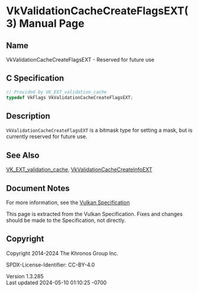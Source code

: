 # VkValidationCacheCreateFlagsEXT(3) Manual Page

## Name

VkValidationCacheCreateFlagsEXT - Reserved for future use



## <a href="#_c_specification" class="anchor"></a>C Specification

``` c
// Provided by VK_EXT_validation_cache
typedef VkFlags VkValidationCacheCreateFlagsEXT;
```

## <a href="#_description" class="anchor"></a>Description

`VkValidationCacheCreateFlagsEXT` is a bitmask type for setting a mask,
but is currently reserved for future use.

## <a href="#_see_also" class="anchor"></a>See Also

[VK_EXT_validation_cache](https://registry.khronos.org/vulkan/specs/1.3-extensions/man/html/VK_EXT_validation_cache.html),
[VkValidationCacheCreateInfoEXT](https://registry.khronos.org/vulkan/specs/1.3-extensions/man/html/VkValidationCacheCreateInfoEXT.html)

## <a href="#_document_notes" class="anchor"></a>Document Notes

For more information, see the <a
href="https://registry.khronos.org/vulkan/specs/1.3-extensions/html/vkspec.html#VkValidationCacheCreateFlagsEXT"
target="_blank" rel="noopener">Vulkan Specification</a>

This page is extracted from the Vulkan Specification. Fixes and changes
should be made to the Specification, not directly.

## <a href="#_copyright" class="anchor"></a>Copyright

Copyright 2014-2024 The Khronos Group Inc.

SPDX-License-Identifier: CC-BY-4.0

Version 1.3.285  
Last updated 2024-05-10 01:10:25 -0700
